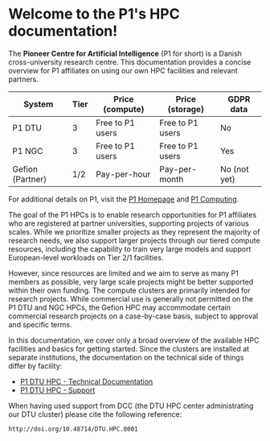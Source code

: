 # Welcome to the P1's HPC documentation!

The **Pioneer Centre for Artificial Intelligence** (P1 for short) is a Danish cross-university research centre. This documentation provides a concise overview for P1 affiliates on using our own HPC facilities and relevant partners.

| System    | Tier | Price (compute)  | Price (storage)  | GDPR data    |
| --------- | ---- | ---------------- | ---------------- | ------------ |
| P1 DTU    | 3    | Free to P1 users | Free to P1 users | No           |
| P1 NGC    | 3    | Free to P1 users | Free to P1 users | Yes          |
| Gefion (Partner)    | 1/2  | Pay-per-hour     | Pay-per-month    | No (not yet) |

For additional details on P1, visit the [P1 Homepage](https://www.aicentre.dk/) and [P1 Computing](https://www.aicentre.dk/computing).

The goal of the P1 HPCs is to enable research opportunities for P1 affiliates who are registered at partner universities, supporting projects of various scales. While we prioritize smaller projects as they represent the majority of research needs, we also support larger projects through our tiered compute resources, including the capability to train very large models and support European-level workloads on Tier 2/1 facilities.

However, since resources are limited and we aim to serve as many P1 members as possible, very large scale projects might be better supported within their own funding. The compute clusters are primarily intended for research projects. While commercial use is generally not permitted on the P1 DTU and NGC HPCs, the Gefion HPC may accommodate certain commercial research projects on a case-by-case basis, subject to approval and specific terms.

In this documentation, we cover only a broad overview of the available HPC facilities and basics for getting started. Since the clusters are installed at separate institutions, the documentation on the technical side of things differ by facility:

- [P1 DTU HPC - Technical Documentation](https://www.hpc.dtu.dk/?page_id=5028)
- [P1 DTU HPC - Support](https://www.hpc.dtu.dk)

When having used support from DCC (the DTU HPC center administrating our DTU cluster) please cite the following reference:

```{bib}
http://doi.org/10.48714/DTU.HPC.0001
```
